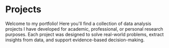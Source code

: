 # Projects

Welcome to my portfolio! Here you'll find a collection of data analysis projects I have developed for academic, professional, or personal research purposes. Each project was designed to solve real-world problems, extract insights from data, and support evidence-based decision-making.
